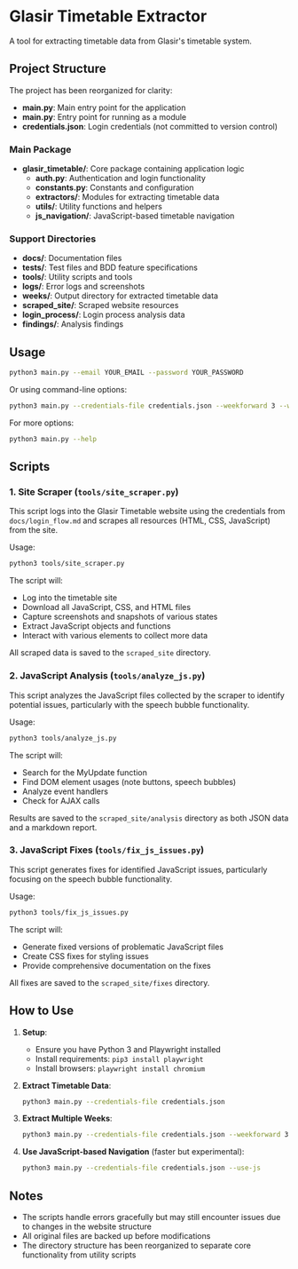 # Glasir Timetable Extractor

A tool for extracting timetable data from Glasir's timetable system.

## Project Structure

The project has been reorganized for clarity:

- **main.py**: Main entry point for the application
- **__main__.py**: Entry point for running as a module
- **credentials.json**: Login credentials (not committed to version control)

### Main Package
- **glasir_timetable/**: Core package containing application logic
  - **auth.py**: Authentication and login functionality
  - **constants.py**: Constants and configuration
  - **extractors/**: Modules for extracting timetable data
  - **utils/**: Utility functions and helpers
  - **js_navigation/**: JavaScript-based timetable navigation

### Support Directories
- **docs/**: Documentation files
- **tests/**: Test files and BDD feature specifications
- **tools/**: Utility scripts and tools
- **logs/**: Error logs and screenshots
- **weeks/**: Output directory for extracted timetable data
- **scraped_site/**: Scraped website resources
- **login_process/**: Login process analysis data
- **findings/**: Analysis findings

## Usage

```bash
python3 main.py --email YOUR_EMAIL --password YOUR_PASSWORD
```

Or using command-line options:

```bash
python3 main.py --credentials-file credentials.json --weekforward 3 --weekbackward 2
```

For more options:

```bash
python3 main.py --help
```

## Scripts

### 1. Site Scraper (`tools/site_scraper.py`)

This script logs into the Glasir Timetable website using the credentials from `docs/login_flow.md` and scrapes all resources (HTML, CSS, JavaScript) from the site.

Usage:
```bash
python3 tools/site_scraper.py
```

The script will:
- Log into the timetable site
- Download all JavaScript, CSS, and HTML files
- Capture screenshots and snapshots of various states
- Extract JavaScript objects and functions
- Interact with various elements to collect more data

All scraped data is saved to the `scraped_site` directory.

### 2. JavaScript Analysis (`tools/analyze_js.py`)

This script analyzes the JavaScript files collected by the scraper to identify potential issues, particularly with the speech bubble functionality.

Usage:
```bash
python3 tools/analyze_js.py
```

The script will:
- Search for the MyUpdate function
- Find DOM element usages (note buttons, speech bubbles)
- Analyze event handlers
- Check for AJAX calls

Results are saved to the `scraped_site/analysis` directory as both JSON data and a markdown report.

### 3. JavaScript Fixes (`tools/fix_js_issues.py`)

This script generates fixes for identified JavaScript issues, particularly focusing on the speech bubble functionality.

Usage:
```bash
python3 tools/fix_js_issues.py
```

The script will:
- Generate fixed versions of problematic JavaScript files
- Create CSS fixes for styling issues
- Provide comprehensive documentation on the fixes

All fixes are saved to the `scraped_site/fixes` directory.

## How to Use

1. **Setup**:
   - Ensure you have Python 3 and Playwright installed
   - Install requirements: `pip3 install playwright`
   - Install browsers: `playwright install chromium`

2. **Extract Timetable Data**:
   ```bash
   python3 main.py --credentials-file credentials.json
   ```

3. **Extract Multiple Weeks**:
   ```bash
   python3 main.py --credentials-file credentials.json --weekforward 3 --weekbackward 2
   ```

4. **Use JavaScript-based Navigation** (faster but experimental):
   ```bash
   python3 main.py --credentials-file credentials.json --use-js
   ```

## Notes

- The scripts handle errors gracefully but may still encounter issues due to changes in the website structure
- All original files are backed up before modifications
- The directory structure has been reorganized to separate core functionality from utility scripts 